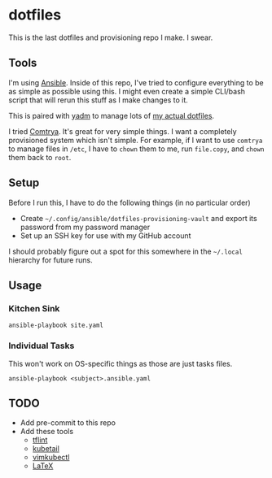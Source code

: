 # dotfiles

This is the last dotfiles and provisioning repo I make. I swear.

## Tools

I'm using [Ansible](https://www.ansible.com/). Inside of this repo, I've tried to configure everything to be as simple as possible using this. I might even create a simple CLI/bash script that will rerun this stuff as I make changes to it.

This is paired with [yadm](https://yadm.io/) to manage lots of [my actual dotfiles](https://github.com/thecjharries/dotfiles-yadm).

I tried [Comtrya](https://www.comtrya.dev/). It's great for very simple things. I want a completely provisioned system which isn't simple. For example, if I want to use `comtrya` to manage files in `/etc`, I have to `chown` them to me, run `file.copy`, and `chown` them back to `root`.

## Setup

Before I run this, I have to do the following things (in no particular order)

* Create `~/.config/ansible/dotfiles-provisioning-vault` and export its password from my password manager
* Set up an SSH key for use with my GitHub account

I should probably figure out a spot for this somewhere in the `~/.local` hierarchy for future runs.

## Usage

### Kitchen Sink

```console
ansible-playbook site.yaml
```

### Individual Tasks

This won't work on OS-specific things as those are just tasks files.

```console
ansible-playbook <subject>.ansible.yaml
```

## TODO

* Add pre-commit to this repo
* Add these tools
  * [tflint](https://github.com/terraform-linters/tflint)
  * [kubetail](https://github.com/johanhaleby/kubetail)
  * [vimkubectl](https://github.com/rottencandy/vimkubectl)
  * [LaTeX](https://wiki.archlinux.org/title/TeX_Live)
